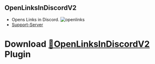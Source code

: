 ## OpenLinksInDiscordV2
 - Opens Links in Discord.
 ![openlinks](https://user-images.githubusercontent.com/46447572/71777111-e2385380-2f9b-11ea-9c5d-417a9a460981.gif)
 - [Support-Server](https://discord.gg/gvA2ree)
# Download [**🔽OpenLinksInDiscordV2**](https://strencher.github.io/download/?plugin=OpenLinksInDiscordV2) Plugin